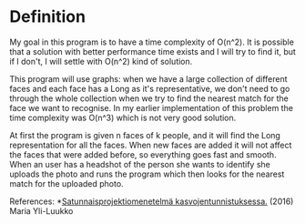 ﻿# Definition

My goal in this program is to have a time complexity of O(n^2). It is possible that a solution
with better performance time exists and I will try to find it, but if I don't, I will settle with
O(n^2) kind of solution.

This program will use graphs: when we have a large collection of different faces and each face has a
Long as it's representative, we don't need to go through the whole collection when we try to find the
nearest match for the face we want to recognise. In my earlier implementation of this problem
the time complexity was O(n^3) which is not very good solution.

At first the program is given n faces of k people, and it will find the Long representation for all the faces.
When new faces are added it will not affect the faces that were added before, so everything goes fast and smooth. 
When an user has a headshot of the person she wants to identify she uploads the photo and runs the program which
then looks for the nearest match for the uploaded photo.

References:
*[Satunnaisprojektiomenetelmä kasvojentunnistuksessa.](https://www.dropbox.com/s/hcmxbqr4y076cvl/RPFR2016.pdf?dl=0) (2016) Maria Yli-Luukko


